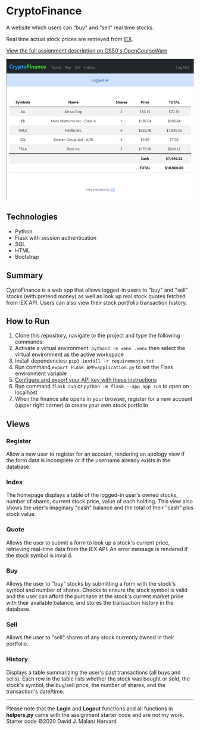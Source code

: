 # CryptoFinance

A website which users can “buy” and “sell” real time stocks.

Real time actual stock prices are retrieved from [IEX](https://iexcloud.io).

[View the full assignment description on CS50's OpenCourseWare](https://cs50.harvard.edu/x/2020/tracks/web/finance/)

<img src="cryptoFinance.png" alt="screenshot of finance project" width="600px">

## Technologies
* Python
* Flask with session authentication
* SQL
* HTML
* Bootstrap


## Summary
CyptoFinance is a web app that allows logged-in users to "buy" and "sell" stocks (with pretend money) as well as look up real stock quotes fetched from IEX API. Users can also view their stock portfolio transaction history.

## How to Run
1. Clone this repository, navigate to the project and type the following commands:
2. Activate a virtual environment: ```python3 -m venv .venv``` then select the virtual environment as the active workspace
3. Install dependencies: ```pip3 install -r requirements.txt```
4. Run command ```export FLASK_APP=application.py``` to set the Flask environment variable
5. <a href="https://cs50.harvard.edu/x/2020/tracks/web/finance/#configuring">Configure and export your API key with these instructions</a>
6. Run command ```flask run``` or ```python -m flask --app app run``` to open on localhost 
7. When the finance site opens in your browser, register for a new account (upper right corner) to create your own stock portfolio

## Views

### Register
Allow a new user to register for an account, rendering an apology view if the form data is incomplete or if the username already exists in the database.

### Index
The homepage displays a table of the logged-in user's owned stocks, number of shares, current stock price, value of each holding. This view also shows the user's imaginary "cash" balance and the total of their "cash" plus stock value.

### Quote
Allows the user to submit a form to look up a stock's current price, retrieving real-time data from the IEX API. An error message is rendered if the stock symbol is invalid.

### Buy
Allows the user to "buy" stocks by submitting a form with the stock's symbol and number of shares. Checks to ensure the stock symbol is valid and the user can afford the purchase at the stock's current market price with their available balance, and stores the transaction history in the database.

### Sell
Allows the user to "sell" shares of any stock currently owned in their portfolio. 

### History
Displays a table summarizing the user's past transactions (all buys and sells). Each row in the table lists whether the stock was bought or sold, the stock's symbol, the buy/sell price, the number of shares, and the transaction's date/time.

---

Please note that the **Login** and **Logout** functions and all functions in **helpers.py** came with the assignment starter code and are not my work. Starter code &copy;2020 David J. Malan/ Harvard
